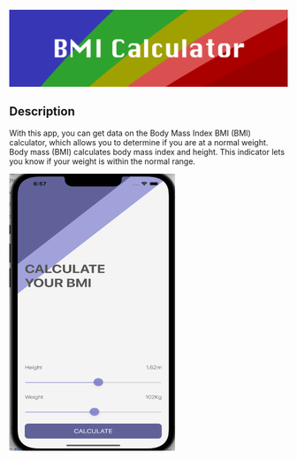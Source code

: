 ![Banner](Documentation/banner.png)

## Description

With this app, you can get data on the Body Mass Index BMI (BMI) calculator, which allows you to determine if you are at a normal weight. Body mass (BMI) calculates body mass index and height. This indicator lets you know if your weight is within the normal range.

<img src="Documentation/screen.png" width="300" height="500">
